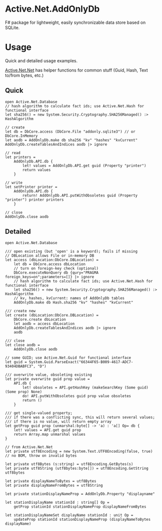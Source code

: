 # Active.Net.AddOnlyDb

F# package for lightweight, easily synchronizable data store based
on SQLite.

# Usage

Quick and detailed usage examples.

[Active.Net.Net](https://github.com/active-group/Active.Net.Net) has helper functions for common stuff (Guid, Hash, Text
to/from bytes, etc.)

## Quick

    open Active.Net.Database
	// hash algorithm to calculate fact ids; use Active.Net.Hash for functional interface
	let sha256() = new System.Security.Cryptography.SHA256Managed() :> HashAlgorithm

	// create
	let db = DbCore.access (DbCore.File "addonly.sqlite3") // or DbCore.InMemory
	let aodb = AddOnlyDb.make db sha256 "kv" "hashes" "kvCurrent"
	AddOnlyDb.createTablesAndIndices aodb |> ignore

	// read
	let printers =
		AddOnlyDb.API.db {
			let! values = AddOnlyDb.API.get guid (Property "printer")
			return values
		}

	// write
	let setPrinter printer =
		AddOnlyDb.API.db {
			return! AddOnlyDb.API.putWithObsoletes guid (Property "printer") printer printers
		}

	// close
	AddOnlyDb.close aodb


## Detailed

    open Active.Net.Database

	/// open existing (but 'open' is a keyword); fails if missing
	// DBLocation allows File or in-memory DB
    let access (dbLocation:DbCore.DBLocation) =
        let db = DbCore.access dbLocation
        // turn on foreign-key check (optional)
        DbCore.executeNonQuery db {qury="PRAGMA foreign_keys=on";parameters=[]} |> ignore
		// hash algorithm to calculate fact ids; use Active.Net.Hash for functional interface
		let sha256() = new System.Security.Cryptography.SHA256Managed() :> HashAlgorithm
		// kv, hashes, kvCurrent: names of AddOnlyDb tables
        AddOnlyDb.make db Hash.sha256 "kv" "hashes" "kvCurrent"

	/// create new
	let create (dbLocation:DbCore.DBLocation) =
		DbCore.create dbLocation
		let aodb = access dbLocation
		AddOnlyDb.createTablesAndIndices aodb |> ignore
		aodb

	/// close
    let close aodb =
        AddOnlyDb.close aodb

	// some GUID; use Active.Net.Guid for functional interface
	let guid = System.Guid.ParseExact("66344F65-B009-4617-ADC7-93404DBABFC3", "D")

	/// overwrite value, obsoleting existing
	let private overwrite guid prop value =
        API.db {
            let! obsoletes = API.getHashKey (makeSearchKey (Some guid) (Some prop) None)
            do! API.putWithObsoletes guid prop value obsoletes
            return ()
        }

    /// get single-valued property;
    /// if there was a conflicting sync, this will return several values;
    /// if there is no value, will return empty array
    let getProp guid prop (unmarshal:byte[] -> 'a) : 'a[] Op= db {
        let! values = API.get guid prop
        return Array.map unmarshal values
    }

	// from Active.Net.Net
    let private utf8Encoding = new System.Text.UTF8Encoding(false, true) // no BOM, throw on invalid bytes

    let private utf8Bytes (s:string) = utf8Encoding.GetBytes(s)
    let private utf8String (utf8bytes:byte[]) = utf8Encoding.GetString utf8bytes

    let private displayNameToBytes = utf8Bytes
    let private displayNameFromBytes = utf8String

    let private stationDisplayNameProp = AddOnlyDb.Property "displayname"

    let stationDisplayName stationId : string[] Op =
        getProp stationId stationDisplayNameProp displayNameFromBytes

    let stationDisplayNameSet displayName stationId : unit Op =
        updateProp stationId stationDisplayNameProp (displayNameToBytes displayName)

